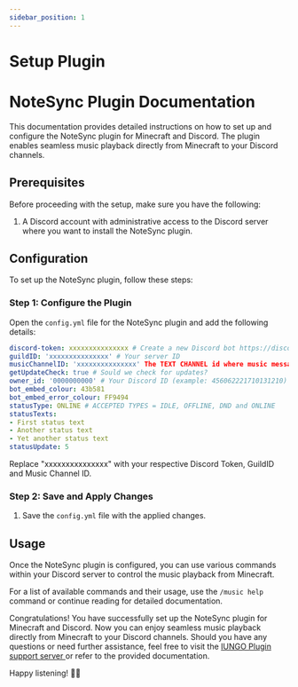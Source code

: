 ```yaml
---
sidebar_position: 1
---
```


# Setup Plugin

# NoteSync Plugin Documentation

This documentation provides detailed instructions on how to set up and configure the NoteSync plugin for Minecraft and Discord. The plugin enables seamless music playback directly from Minecraft to your Discord channels.

## Prerequisites

Before proceeding with the setup, make sure you have the following:

1. A Discord account with administrative access to the Discord server where you want to install the NoteSync plugin.

## Configuration

To set up the NoteSync plugin, follow these steps:

### Step 1: Configure the Plugin

Open the `config.yml` file for the NoteSync plugin and add the following details:

```yaml
discord-token: xxxxxxxxxxxxxxx # Create a new Discord bot https://discord.com/developers/applications/
guildID: 'xxxxxxxxxxxxxxx' # Your server ID 
musicChannelID: 'xxxxxxxxxxxxxxx' The TEXT CHANNEL id where music messages should be sent inside the discord server.
getUpdateCheck: true # Sould we check for updates?
owner_id: '0000000000' # Your Discord ID (example: 456062221710131210)
bot_embed_colour: 43b581
bot_embed_error_colour: FF9494
statusType: ONLINE # ACCEPTED TYPES = IDLE, OFFLINE, DND and ONLINE
statusTexts:
- First status text
- Another status text
- Yet another status text
statusUpdate: 5
```

Replace "xxxxxxxxxxxxxxx" with your respective Discord Token, GuildID and Music Channel ID.

### Step 2: Save and Apply Changes

1. Save the `config.yml` file with the applied changes.

## Usage

Once the NoteSync plugin is configured, you can use various commands within your Discord server to control the music playback from Minecraft.

For a list of available commands and their usage, use the `/music help` command or continue reading for detailed documentation.

Congratulations! You have successfully set up the NoteSync plugin for Minecraft and Discord. Now you can enjoy seamless music playback directly from Minecraft to your Discord channels. Should you have any questions or need further assistance, feel free to visit the [IUNGO Plugin support server ](https://discord.gg/893Fk6rKac) or refer to the provided documentation.

Happy listening! 🎵🎶

